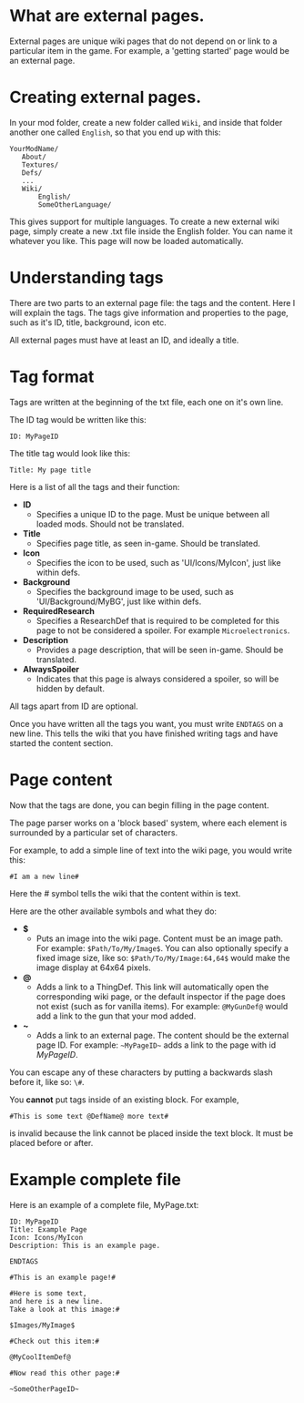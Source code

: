 # What are external pages.
External pages are unique wiki pages that do not depend on or link to a particular item in the game. For example, a 'getting started' page would be an external page.

# Creating external pages.
In your mod folder, create a new folder called `Wiki`, and inside that folder another one called `English`, so that you end up with this:
```
YourModName/
   About/
   Textures/
   Defs/
   ...
   Wiki/
       English/
       SomeOtherLanguage/
```
This gives support for multiple languages.
To create a new external wiki page, simply create a new .txt file inside the English folder. You can name it whatever you like.
This page will now be loaded automatically.

# Understanding tags
There are two parts to an external page file: the tags and the content. Here I will explain the tags.
The tags give information and properties to the page, such as it's ID, title, background, icon etc.

All external pages must have at least an ID, and ideally a title.

# Tag format
Tags are written at the beginning of the txt file, each one on it's own line.

The ID tag would be written like this:

`ID: MyPageID`

The title tag would look like this:

`Title: My page title`

Here is a list of all the tags and their function:
- **ID**
  - Specifies a unique ID to the page. Must be unique between all loaded mods. Should not be translated.
- **Title**
  - Specifies page title, as seen in-game. Should be translated.
- **Icon**
  - Specifies the icon to be used, such as 'UI/Icons/MyIcon', just like within defs.
- **Background**
  - Specifies the background image to be used, such as 'UI/Background/MyBG', just like within defs.
- **RequiredResearch**
  - Specifies a ResearchDef that is required to be completed for this page to not be considered a spoiler. For example `Microelectronics`.
- **Description**
  - Provides a page description, that will be seen in-game. Should be translated.
- **AlwaysSpoiler**
  - Indicates that this page is always considered a spoiler, so will be hidden by default.

All tags apart from ID are optional.

Once you have written all the tags you want, you must write `ENDTAGS` on a new line. This tells the wiki that you have finished writing tags and have started the content section.

# Page content
Now that the tags are done, you can begin filling in the page content.

The page parser works on a 'block based' system, where each element is surrounded by a particular set of characters.

For example, to add a simple line of text into the wiki page, you would write this:

```
#I am a new line#
```
Here the _#_ symbol tells the wiki that the content within is text.

Here are the other available symbols and what they do:

- **$**
  - Puts an image into the wiki page. Content must be an image path. For example: `$Path/To/My/Image$`. You can also optionally specify a fixed image size, like so: `$Path/To/My/Image:64,64$` would make the image display at 64x64 pixels.
- **@**
  - Adds a link to a ThingDef. This link will automatically open the corresponding wiki page, or the default inspector if the page does not exist (such as for vanilla items). For example: `@MyGunDef@` would add a link to the gun that your mod added.
- **~**
  - Adds a link to an external page. The content should be the external page ID. For example: `~MyPageID~` adds a link to the page with id *MyPageID*.
  
 You can escape any of these characters by putting a backwards slash before it, like so: `\#`.
 
 You **cannot** put tags inside of an existing block. For example,
 
 ```#This is some text @DefName@ more text#```
 
 is invalid because the link cannot be placed inside the text block. It must be placed before or after.
 
 # Example complete file
 Here is an example of a complete file, MyPage.txt:
 ```
 ID: MyPageID
 Title: Example Page
 Icon: Icons/MyIcon
 Description: This is an example page.
 
 ENDTAGS
 
 #This is an example page!#
 
 #Here is some text,
 and here is a new line.
 Take a look at this image:#
 
 $Images/MyImage$
 
 #Check out this item:#
 
 @MyCoolItemDef@
 
 #Now read this other page:#
 
 ~SomeOtherPageID~
 ```
